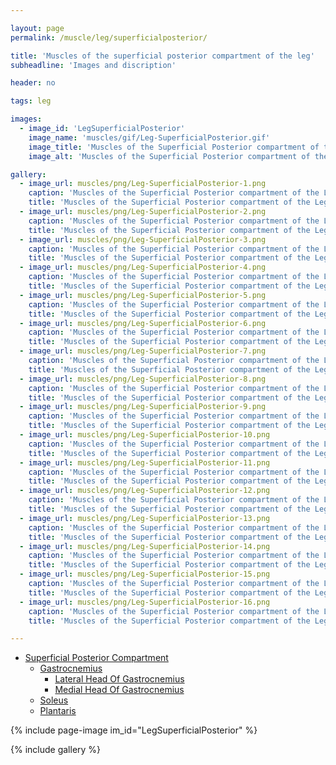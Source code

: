 ```yaml
---

layout: page
permalink: /muscle/leg/superficialposterior/

title: 'Muscles of the superficial posterior compartment of the leg'
subheadline: 'Images and discription'

header: no

tags: leg

images:
  - image_id: 'LegSuperficialPosterior'
    image_name: 'muscles/gif/Leg-SuperficialPosterior.gif'
    image_title: 'Muscles of the Superficial Posterior compartment of the Leg'
    image_alt: 'Muscles of the Superficial Posterior compartment of the Leg' 

gallery:
  - image_url: muscles/png/Leg-SuperficialPosterior-1.png
    caption: 'Muscles of the Superficial Posterior compartment of the Leg 1'
    title: 'Muscles of the Superficial Posterior compartment of the Leg 1'
  - image_url: muscles/png/Leg-SuperficialPosterior-2.png
    caption: 'Muscles of the Superficial Posterior compartment of the Leg 2'
    title: 'Muscles of the Superficial Posterior compartment of the Leg 2'
  - image_url: muscles/png/Leg-SuperficialPosterior-3.png
    caption: 'Muscles of the Superficial Posterior compartment of the Leg 3'
    title: 'Muscles of the Superficial Posterior compartment of the Leg 3'
  - image_url: muscles/png/Leg-SuperficialPosterior-4.png
    caption: 'Muscles of the Superficial Posterior compartment of the Leg 4'
    title: 'Muscles of the Superficial Posterior compartment of the Leg 4'
  - image_url: muscles/png/Leg-SuperficialPosterior-5.png
    caption: 'Muscles of the Superficial Posterior compartment of the Leg 5'
    title: 'Muscles of the Superficial Posterior compartment of the Leg 5'
  - image_url: muscles/png/Leg-SuperficialPosterior-6.png
    caption: 'Muscles of the Superficial Posterior compartment of the Leg 6'
    title: 'Muscles of the Superficial Posterior compartment of the Leg 6'
  - image_url: muscles/png/Leg-SuperficialPosterior-7.png
    caption: 'Muscles of the Superficial Posterior compartment of the Leg 7'
    title: 'Muscles of the Superficial Posterior compartment of the Leg 7'
  - image_url: muscles/png/Leg-SuperficialPosterior-8.png
    caption: 'Muscles of the Superficial Posterior compartment of the Leg 8'
    title: 'Muscles of the Superficial Posterior compartment of the Leg 8'
  - image_url: muscles/png/Leg-SuperficialPosterior-9.png
    caption: 'Muscles of the Superficial Posterior compartment of the Leg 9'
    title: 'Muscles of the Superficial Posterior compartment of the Leg 9'
  - image_url: muscles/png/Leg-SuperficialPosterior-10.png
    caption: 'Muscles of the Superficial Posterior compartment of the Leg 10'
    title: 'Muscles of the Superficial Posterior compartment of the Leg 10'
  - image_url: muscles/png/Leg-SuperficialPosterior-11.png
    caption: 'Muscles of the Superficial Posterior compartment of the Leg 11'
    title: 'Muscles of the Superficial Posterior compartment of the Leg 11'
  - image_url: muscles/png/Leg-SuperficialPosterior-12.png
    caption: 'Muscles of the Superficial Posterior compartment of the Leg 12'
    title: 'Muscles of the Superficial Posterior compartment of the Leg 12'
  - image_url: muscles/png/Leg-SuperficialPosterior-13.png
    caption: 'Muscles of the Superficial Posterior compartment of the Leg 13'
    title: 'Muscles of the Superficial Posterior compartment of the Leg 13'
  - image_url: muscles/png/Leg-SuperficialPosterior-14.png
    caption: 'Muscles of the Superficial Posterior compartment of the Leg 14'
    title: 'Muscles of the Superficial Posterior compartment of the Leg 14'
  - image_url: muscles/png/Leg-SuperficialPosterior-15.png
    caption: 'Muscles of the Superficial Posterior compartment of the Leg 15'
    title: 'Muscles of the Superficial Posterior compartment of the Leg 15'
  - image_url: muscles/png/Leg-SuperficialPosterior-16.png
    caption: 'Muscles of the Superficial Posterior compartment of the Leg 16'
    title: 'Muscles of the Superficial Posterior compartment of the Leg 16'

---
```


- [Superficial Posterior Compartment](/muscle/leg/superficialposterior)
  - [Gastrocnemius](/muscle/leg/gastrocnemius/)
    - [Lateral Head Of Gastrocnemius](/muscle/leg/lateralheadofgastrocnemius/)
    - [Medial Head Of Gastrocnemius](/muscle/leg/medialheadofgastrocnemius/)
  - [Soleus](/muscle/leg/soleus/)
  - [Plantaris](/muscle/leg/plantaris/)

{% include page-image im_id="LegSuperficialPosterior" %}

{% include gallery %}